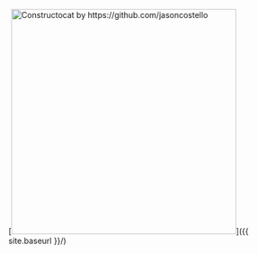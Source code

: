 [<img src="{{ site.baseurl }}/images/2022-09-04_CV_AlexandraOrtmann_public.pdf" alt="Constructocat by https://github.com/jasoncostello" style="width: 400px;"/>]({{ site.baseurl }}/)
